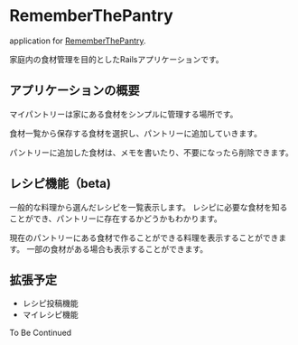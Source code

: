 # RememberThePantry
application for [RememberThePantry](https://remember-the-pantry.herokuapp.com/).

家庭内の食材管理を目的としたRailsアプリケーションです。

## アプリケーションの概要

マイパントリーは家にある食材をシンプルに管理する場所です。

食材一覧から保存する食材を選択し、パントリーに追加していきます。

パントリーに追加した食材は、メモを書いたり、不要になったら削除できます。

## レシピ機能（beta)

一般的な料理から選んだレシピを一覧表示します。
レシピに必要な食材を知ることができ、パントリーに存在するかどうかもわかります。

現在のパントリーにある食材で作ることができる料理を表示することができます。
一部の食材がある場合も表示することができます。

## 拡張予定

- レシピ投稿機能
- マイレシピ機能


To Be Continued
